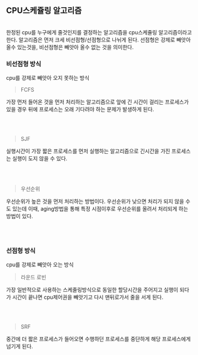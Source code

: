 ## CPU스케쥴링 알고리즘
<br>
한정된 cpu를 누구에게 줄것인지를 결정하는 알고리즘을 cpu스케쥴링 알고리즘이라고 한다.
알고리즘은 먼저 크세 비선점형/선점형으로 나뉘게 된다. 선점형은 강제로 빼앗아 올수 있는것을, 비선점형은 빼앗아 올수 없는 것을 의미한다.


### 비선점형 방식

cpu를 강제로 빼앗아 오지 못하는 방식

> FCFS

가장 먼저 들어온 것을 먼저 처리하는 알고리즘으로 앞에 긴 시간이 걸리는 프로세스가 있을 경우 뒤에 프로세스는 오래 기다려야 하는 문제가 발생하게 된다.

<br>
<br>

> SJF

실행시간이 가장 짧은 프로세스를 먼저 실행하는 알고리즘으로 긴시간을 가진 프로세스는 실행이 도지 않을 수 있다.

<br>
<br>


> 우선순위

우선순위가 높은 것을 먼저 처리하는 방법이다. 우선순위가 낮으면 처리가 되지 않을 수도 있는데 이때, aging방법을 통해 특정 시점이후로 우선순위를 올려서 처리되게 하는 방법이 있다.


<br>
<br>


### 선점형 방식

cpu를 강제로 빼앗아 오는 방식

> 라운드 로빈

가장 일반적으로 사용하는 스케줄링방식으로 동일한 할당시간을 주어지고 실행이 되다가 시간이 끝나면 cpu제어권을 빼앗기고 다시 맨뒤로가서 줄을 서게 된다.

<br>
<br>

> SRF

중간에 더 짧은 프로세스가 들어오면 수행하던 프로세스를 중단하게 해당 프로세스에게 넘기게 된다.
